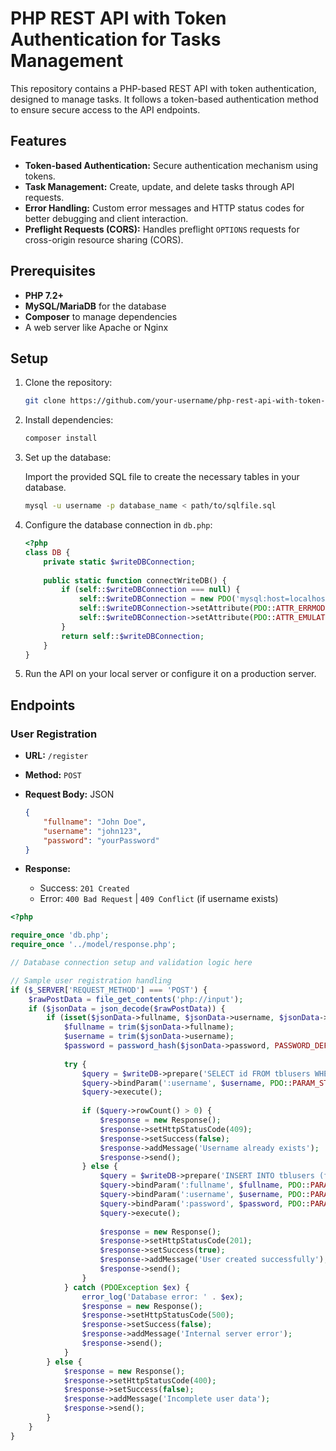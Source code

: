 # PHP REST API with Token Authentication for Tasks Management

This repository contains a PHP-based REST API with token authentication, designed to manage tasks. It follows a token-based authentication method to ensure secure access to the API endpoints.

## Features

- **Token-based Authentication:** Secure authentication mechanism using tokens.
- **Task Management:** Create, update, and delete tasks through API requests.
- **Error Handling:** Custom error messages and HTTP status codes for better debugging and client interaction.
- **Preflight Requests (CORS):** Handles preflight `OPTIONS` requests for cross-origin resource sharing (CORS).

## Prerequisites

- **PHP 7.2+**
- **MySQL/MariaDB** for the database
- **Composer** to manage dependencies
- A web server like Apache or Nginx

## Setup

1. Clone the repository:

    ```bash
    git clone https://github.com/your-username/php-rest-api-with-token-authentication-for-tasks-management.git
    ```

2. Install dependencies:

    ```bash
    composer install
    ```

3. Set up the database:

    Import the provided SQL file to create the necessary tables in your database.

    ```bash
    mysql -u username -p database_name < path/to/sqlfile.sql
    ```

4. Configure the database connection in `db.php`:

    ```php
    <?php
    class DB {
        private static $writeDBConnection;
        
        public static function connectWriteDB() {
            if (self::$writeDBConnection === null) {
                self::$writeDBConnection = new PDO('mysql:host=localhost;dbname=your_database;charset=utf8', 'your_user', 'your_password');
                self::$writeDBConnection->setAttribute(PDO::ATTR_ERRMODE, PDO::ERRMODE_EXCEPTION);
                self::$writeDBConnection->setAttribute(PDO::ATTR_EMULATE_PREPARES, false);
            }
            return self::$writeDBConnection;
        }
    }
    ```

5. Run the API on your local server or configure it on a production server.

## Endpoints

### User Registration

- **URL:** `/register`
- **Method:** `POST`
- **Request Body:** JSON

    ```json
    {
        "fullname": "John Doe",
        "username": "john123",
        "password": "yourPassword"
    }
    ```

- **Response:**

    - Success: `201 Created`
    - Error: `400 Bad Request` | `409 Conflict` (if username exists)

```php
<?php

require_once 'db.php';
require_once '../model/response.php';

// Database connection setup and validation logic here

// Sample user registration handling
if ($_SERVER['REQUEST_METHOD'] === 'POST') {
    $rawPostData = file_get_contents('php://input');
    if ($jsonData = json_decode($rawPostData)) {
        if (isset($jsonData->fullname, $jsonData->username, $jsonData->password)) {
            $fullname = trim($jsonData->fullname);
            $username = trim($jsonData->username);
            $password = password_hash($jsonData->password, PASSWORD_DEFAULT);
            
            try {
                $query = $writeDB->prepare('SELECT id FROM tblusers WHERE username = :username');
                $query->bindParam(':username', $username, PDO::PARAM_STR);
                $query->execute();
                
                if ($query->rowCount() > 0) {
                    $response = new Response();
                    $response->setHttpStatusCode(409);
                    $response->setSuccess(false);
                    $response->addMessage('Username already exists');
                    $response->send();
                } else {
                    $query = $writeDB->prepare('INSERT INTO tblusers (fullname, username, password) VALUES (:fullname, :username, :password)');
                    $query->bindParam(':fullname', $fullname, PDO::PARAM_STR);
                    $query->bindParam(':username', $username, PDO::PARAM_STR);
                    $query->bindParam(':password', $password, PDO::PARAM_STR);
                    $query->execute();
                    
                    $response = new Response();
                    $response->setHttpStatusCode(201);
                    $response->setSuccess(true);
                    $response->addMessage('User created successfully');
                    $response->send();
                }
            } catch (PDOException $ex) {
                error_log('Database error: ' . $ex);
                $response = new Response();
                $response->setHttpStatusCode(500);
                $response->setSuccess(false);
                $response->addMessage('Internal server error');
                $response->send();
            }
        } else {
            $response = new Response();
            $response->setHttpStatusCode(400);
            $response->setSuccess(false);
            $response->addMessage('Incomplete user data');
            $response->send();
        }
    }
}
